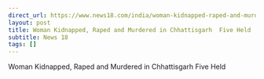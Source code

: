 ```yaml
---
direct_url: https://www.news18.com/india/woman-kidnapped-raped-and-murdered-in-chhattisgarh-five-held-8682011.html
layout: post
title: Woman Kidnapped, Raped and Murdered in Chhattisgarh  Five Held
subtitle: News 18
tags: []
---
```


Woman Kidnapped, Raped and Murdered in Chhattisgarh  Five Held
